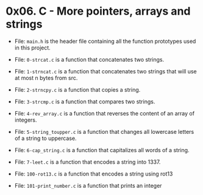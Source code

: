 # 0x06. C - More pointers, arrays and strings

- File: `main.h` is the header file containing all the function prototypes used in this project.

- File: `0-strcat.c` is a function that concatenates two strings.

- File: `1-strncat.c` is a function that concatenates two strings that will use at most n bytes from src.

- File: `2-strncpy.c` is a function that copies a string.

- File: `3-strcmp.c` is a function that compares two strings.

- File: `4-rev_array.c` is a function that reverses the content of an array of integers.

- File: `5-string_toupper.c` is a function that changes all lowercase letters of a string to uppercase.

- File: `6-cap_string.c` is a function that capitalizes all words of a string.

- File: `7-leet.c` is a function that encodes a string into 1337.

- File: `100-rot13.c` is a function that encodes a string using rot13

- File: `101-print_number.c` is a function that prints an integer

